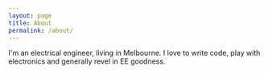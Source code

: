 ```yaml
---
layout: page
title: About
permalink: /about/
---
```

I'm an electrical engineer, living in Melbourne.
I love to write code, play with electronics and generally revel in EE goodness.

